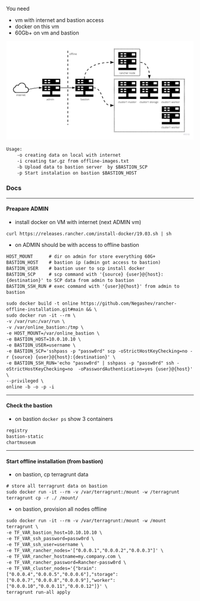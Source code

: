 You need
- vm with internet and bastion access
- docker on this vm
- 60Gb+ on vm and bastion

![rancher-offline-installation](rancher-offline-installation.jpg)


```
Usage:
    -o creating data on local with internet
    -i creating tar.gz from offline-images.txt
    -b Upload data to bastion server  by $BASTION_SCP
    -p Start instalation on bastion $BASTION_HOST
```


### Docs
---

#### Preapare ADMIN
- install docker on VM with internet (next ADMIN vm)
```
curl https://releases.rancher.com/install-docker/19.03.sh | sh
```
- on ADMIN should be with access to offline bastion
```
HOST_MOUNT      # dir on admin for store everything 60G+
BASTION_HOST    # bastion ip (admin got access to bastion)
BASTION_USER    # bastion user to scp install docker
BASTION_SCP     # scp command with '{source} {user}@{host}:{destination}' to SCP data from admin to bastion
BASTION_SSH_RUN # exec command with '{user}@{host}' from admin to bastion
```
```
sudo docker build -t online https://github.com/Negashev/rancher-offline-installation.git#main && \
sudo docker run -it --rm \
-v /var/run:/var/run \
-v /var/online_bastion:/tmp \
-e HOST_MOUNT=/var/online_bastion \
-e BASTION_HOST=10.0.10.10 \
-e BASTION_USER=username \
-e BASTION_SCP='sshpass -p "passw0rd" scp -oStrictHostKeyChecking=no -r {source} {user}@{host}:{destination}' \
-e BASTION_SSH_RUN='echo "passw0rd" | sshpass -p "passw0rd" ssh -oStrictHostKeyChecking=no  -oPasswordAuthentication=yes {user}@{host}' \
--privileged \
online -b -o -p -i
```
---
#### Check the bastion
- on bastion `docker ps` show 3 containers
```
registry
bastion-static
chartmuseum
```
---
#### Start offline installation (from bastion)
- on bastion, cp terragrunt data
```
# store all terragrunt data on bastion
sudo docker run -it --rm -v /var/terragrunt:/mount -w /terragrunt terragrunt cp -r ./ /mount/
```
- on bastion, provision all nodes offline
```
sudo docker run -it --rm -v /var/terragrunt:/mount -w /mount terragrunt \
-e TF_VAR_bastion_host=10.10.10.10 \
-e TF_VAR_ssh_password=passw0rd \
-e TF_VAR_ssh_user=username \
-e TF_VAR_rancher_nodes='["0.0.0.1","0.0.0.2","0.0.0.3"]' \
-e TF_VAR_rancher_hostname=my.company.com \
-e TF_VAR_rancher_password=Rancher-passw0rd \
-e TF_VAR_cluster_nodes='{"brain":["0.0.0.4","0.0.0.5","0.0.0.6"],"storage":["0.0.0.7","0.0.0.8","0.0.0.9"],"worker":["0.0.0.10","0.0.0.11","0.0.0.12"]}' \
terragrunt run-all apply
